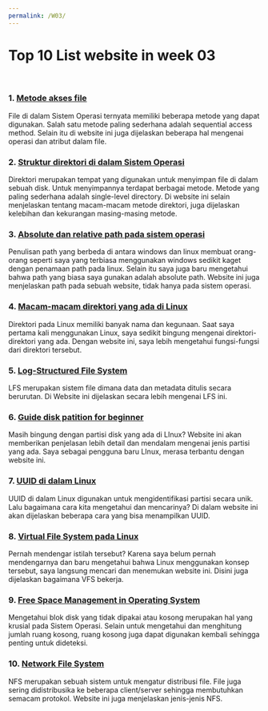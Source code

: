 ```yaml
---
permalink: /W03/
---
```


# Top 10 List website in week 03
<br>

### 1. [Metode akses file](https://www.includehelp.com/operating-systems/file-system-and-access-methods.aspx)<br>
File di dalam Sistem Operasi ternyata memiliki beberapa metode yang dapat digunakan. Salah satu metode paling sederhana adalah sequential access method. Selain itu di website ini juga dijelaskan beberapa hal mengenai operasi dan atribut dalam file.

### 2. [Struktur direktori di dalam Sistem Operasi](https://www.tutorialandexample.com/directory-structure-in-operating-system)<br>
Direktori merupakan tempat yang digunakan untuk menyimpan file di dalam sebuah disk. Untuk menyimpannya terdapat berbagai metode. Metode yang paling sederhana adalah single-level directory. Di website ini selain menjelaskan tentang macam-macam metode direktori, juga dijelaskan kelebihan dan kekurangan masing-masing metode.

### 3. [Absolute dan relative path pada sistem operasi](https://www.computerhope.com/issues/ch001708.htm)<br>
Penulisan path yang berbeda di antara windows dan linux membuat orang-orang seperti saya yang terbiasa menggunakan windows sedikit kaget dengan penamaan path pada linux. Selain itu saya juga baru mengetahui bahwa path yang biasa saya gunakan adalah absolute path. Website ini juga menjelaskan path pada sebuah website, tidak hanya pada sistem operasi.

### 4. [Macam-macam direktori yang ada di Linux](https://www.howtogeek.com/117435/htg-explains-the-linux-directory-structure-explained)<br>
Direktori pada Linux memiliki banyak nama dan kegunaan. Saat saya pertama kali menggunakan Linux, saya sedikit bingung mengenai direktori-direktori yang ada. Dengan website ini, saya lebih mengetahui fungsi-fungsi dari direktori tersebut.

### 5. [Log-Structured File System](https://www.geeksforgeeks.org/log-structured-file-system-lfs)<br>
LFS merupakan sistem file dimana data dan metadata ditulis secara berurutan. Di Website ini dijelaskan secara lebih mengenai LFS ini.

### 6. [Guide disk patition for beginner](https://linuxbsdos.com/2014/11/08/a-beginners-guide-to-disks-and-disk-partitions-in-linux)<br>
Masih bingung dengan partisi disk yang ada di LInux? Website ini akan memberikan penjelasan lebih detail dan mendalam mengenai jenis partisi yang ada. Saya sebagai pengguna baru LInux, merasa terbantu dengan website ini.

### 7. [UUID di dalam Linux](https://linuxhint.com/uuid_storage_devices_linux)<br>
UUID di dalam Linux digunakan untuk mengidentifikasi partisi secara unik. Lalu bagaimana cara kita mengetahui dan mencarinya? Di dalam website ini akan dijelaskan beberapa cara yang bisa menampilkan UUID.

### 8. [Virtual File System pada Linux](https://opensource.com/article/19/3/virtual-filesystems-linux)<br>
Pernah mendengar istilah tersebut? Karena saya belum pernah mendengarnya dan baru mengetahui bahwa Linux menggunakan konsep tersebut, saya langsung mencari dan menemukan website ini. Disini juga dijelaskan bagaimana VFS bekerja.

### 9. [Free Space Management in Operating System](https://www.geeksforgeeks.org/free-space-management-in-operating-system)<br>
Mengetahui blok disk yang tidak dipakai atau kosong merupakan hal yang krusial pada Sistem Operasi. Selain untuk mengetahui dan menghitung jumlah ruang kosong, ruang kosong juga dapat digunakan kembali sehingga penting untuk dideteksi.

### 10. [Network File System](https://www.geeksforgeeks.org/network-file-system-nfs)<br>
NFS merupakan sebuah sistem untuk mengatur distribusi file. File juga sering didistribusika ke beberapa client/server sehingga membutuhkan semacam protokol. Website ini juga menjelaskan jenis-jenis NFS.